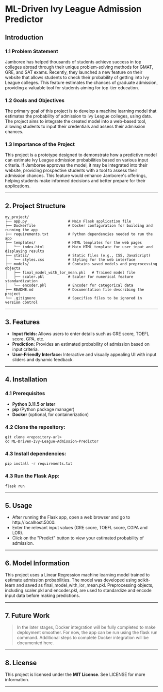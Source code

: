 # ML-Driven Ivy League Admission Predictor

## Introduction

### 1.1 Problem Statement

Jamboree has helped thousands of students achieve success in top colleges abroad through their unique problem-solving methods for GMAT, GRE, and SAT exams. Recently, they launched a new feature on their website that allows students to check their probability of getting into Ivy League colleges. This feature estimates the chances of graduate admission, providing a valuable tool for students aiming for top-tier education.

### 1.2 Goals and Objectives

The primary goal of this project is to develop a machine learning model that estimates the probability of admission to Ivy League colleges, using data. The project aims to integrate the created model into a web-based tool, allowing students to input their credentials and assess their admission chances.

### 1.3 Importance of the Project

This project is a prototype designed to demonstrate how a predictive model can estimate Ivy League admission probabilities based on various input criteria. If Jamboree approves the model, it may be integrated into their website, providing prospective students with a tool to assess their admission chances. This feature would enhance Jamboree's offerings, helping students make informed decisions and better prepare for their applications.

---
## 2. Project Structure

```
my_project/
├── app.py                   # Main Flask application file
├── Dockerfile               # Docker configuration for building and running the app
├── requirements.txt         # Python dependencies needed to run the app
├── templates/               # HTML templates for the web pages
│   └── index.html           # Main HTML template for user input and displaying results
├── static/                  # Static files (e.g., CSS, JavaScript)
│   └── styles.css           # Styling for the web interface
├── models/                  # Contains saved models and preprocessing objects
│   ├── final_model_with_lor_mean.pkl   # Trained model file
│   ├── scaler.pkl           # Scaler for numerical feature standardization
│   └── encoder.pkl          # Encoder for categorical data
├── README.md                # Documentation file describing the project
└── .gitignore               # Specifies files to be ignored in version control
```

---
## 3. Features
- **Input fields:** Allows users to enter details such as GRE score, TOEFL score, GPA, etc.
- **Prediction:** Provides an estimated probability of admission based on input criteria.
- **User-Friendly Interface:** Interactive and visually appealing UI with input sliders and dynamic feedback.

---

## 4. Installation

### 4.1 Prerequisites

- **Python 3.11.5 or later**
- **pip** (Python package manager)
- **Docker** (optional, for containerization)

### 4.2 **Clone the repository:**

    git clone <repository-url>
    cd ML-Driven-Ivy-League-Admission-Predictor

### 4.3 **Install dependencies:**

    pip install -r requirements.txt

### 4.3 Run the Flask App:

    flask run

---

## 5. Usage

   - After running the Flask app, open a web browser and go to http://localhost:5000.
   - Enter the relevant input values (GRE score, TOEFL score, CGPA and LOR).
   - Click on the "Predict" button to view your estimated probability of admission.

---

## 6. Model Information

This project uses a Linear Regression machine learning model trained to estimate admission probabilities. The model was developed using scikit-learn and saved as final_model_with_lor_mean.pkl. Preprocessing objects, including scaler.pkl and encoder.pkl, are used to standardize and encode input data before making predictions.

--- 

## 7. Future Work

> In the later stages, Docker integration will be fully completed to make deployment smoother. For now, the app can be run using the flask run command. Additional steps to complete Docker integration will be documented here.

---

## 8. License

This project is licensed under the **MIT License**. See LICENSE for more information.

---